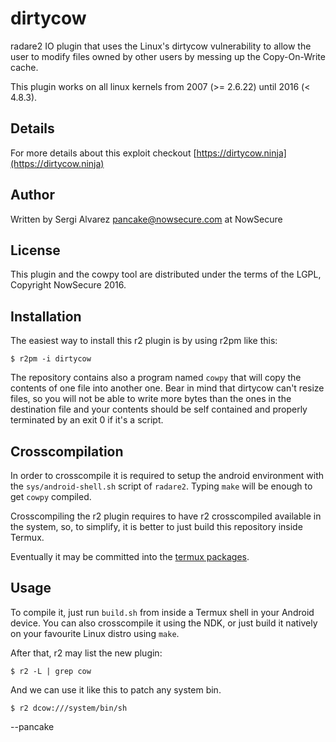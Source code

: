 dirtycow
========

radare2 IO plugin that uses the Linux's dirtycow vulnerability
to allow the user to modify files owned by other users by
messing up the Copy-On-Write cache.


This plugin works on all linux kernels from 2007 (>= 2.6.22) until 2016 (< 4.8.3).

Details
-------

For more details about this exploit checkout [https://dirtycow.ninja](https://dirtycow.ninja)

Author
------

Written by Sergi Alvarez <pancake@nowsecure.com> at NowSecure


License
-------

This plugin and the cowpy tool are distributed under the terms of the LGPL, Copyright NowSecure 2016.


Installation
------------

The easiest way to install this r2 plugin is by using r2pm like this:

	$ r2pm -i dirtycow

The repository contains also a program named `cowpy` that will copy
the contents of one file into another one. Bear in mind that dirtycow
can't resize files, so you will not be able to write more bytes than
the ones in the destination file and your contents should be self
contained and properly terminated by an exit 0 if it's a script.

Crosscompilation
----------------

In order to crosscompile it is required to setup the android environment
with the `sys/android-shell.sh` script of `radare2`. Typing `make` will
be enough to get `cowpy` compiled.

Crosscompiling the r2 plugin requires to have r2 crosscompiled available
in the system, so, to simplify, it is better to just build this repository
inside Termux.

Eventually it may be committed into the [termux packages](https://github.com/termux/termux-packages).

Usage
-----

To compile it, just run `build.sh` from inside a Termux shell in your Android device. You can also crosscompile it using the NDK, or just build it natively on your favourite Linux distro using `make`.

After that, r2 may list the new plugin:

	$ r2 -L | grep cow

And we can use it like this to patch any system bin.

	$ r2 dcow:///system/bin/sh


--pancake
